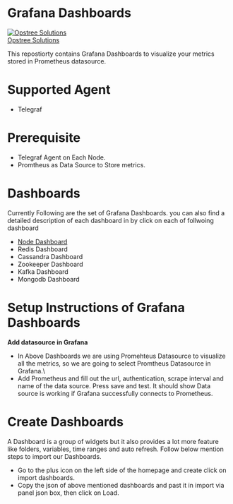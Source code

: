 # Grafana Dashboards
[![Opstree Solutions][opstree_avatar]][opstree_homepage]<br/>[Opstree Solutions][opstree_homepage] 

  [opstree_homepage]: https://opstree.github.io/
  [opstree_avatar]: https://img.cloudposse.com/150x150/https://github.com/opstree.png

This repostiorty contains Grafana Dashboards to visualize your metrics stored in Prometheus datasource.

# Supported Agent
- Telegraf

# Prerequisite
- Telegraf Agent on Each Node.
- Promtheus as Data Source to Store metrics.

# Dashboards
Currently Following are the set of Grafana Dashboards. you can also find a detailed description of each dashboard in by click on each of follwoing dashboard
- [Node Dashboard](https://gitlab.com/ot-monitoring/grafana-dashboards/-/blob/readme/node/README.md)
- Redis Dashboard
- Cassandra Dashboard
- Zookeeper Dashboard
- Kafka Dashboard
- Mongodb Dashboard

# Setup Instructions of Grafana Dashboards
**Add datasource in Grafana**
- In Above Dashboards we are using Promehteus Datasource to visualize all the metrics, so we are going to select Promtheus Datasource in Grafana.\
- Add Prometheus and fill out the url, authentication, scrape interval and name of the data source. Press save and test. It should show Data source is working if Grafana successfully connects to Prometheus.

# Create Dashboards
A Dashboard is a group of widgets but it also provides a lot more feature like folders, variables, time ranges and auto refresh. Follow below mention steps to import our Dashboards.
- Go to the plus icon on the left side of the homepage and create click on import dashboards.
- Copy the json of above mentioned dashboards and past it in import via panel json box, then click on Load.